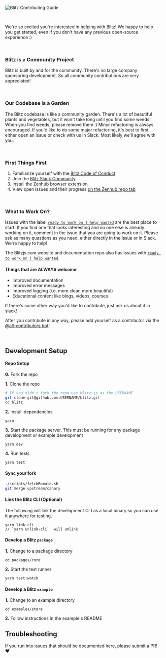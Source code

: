 ![Blitz Contributing Guide](https://files-m3haypbo7.now.sh/contributing.png)

<br>

We're so excited you're interested in helping with Blitz! We happy to help you get started, even if you don't have any previous open-source experience :)

<br>

### Blitz is a Community Project

Blitz is built by and for the community. There's no large company sponsoring development. So all community contributions are very appreciated!

<br>

### Our Codebase is a Garden

The Blitz codebase is like a community garden. There's a lot of beautiful plants and vegetables, but it won't take long until you find some weeds! When you find weeds, please remove them :) Minor refactoring is always encouraged. If you'd like to do some major refactoring, it's best to first either open an issue or check with us in Slack. Most likely we'll agree with you.

<br>

### First Things First

1. Familiarize yourself with the [Blitz Code of Conduct](https://github.com/blitz-js/blitz/blob/canary/CODE_OF_CONDUCT.md)
2. Join the [Blitz Slack Community](https://slack.blitzjs.com)
3. Install the [Zenhub browser extension](https://www.zenhub.com/extension)
4. View open issues and their progress [on the Zenhub repo tab](https://github.com/blitz-js/blitz#zenhub)

<br>

### What to Work On?

Issues with the label [`ready to work on | help wanted`](https://github.com/blitz-js/blitz/issues?q=is%3Aissue+is%3Aopen+sort%3Aupdated-desc+label%3A%22ready+to+work+on+%7C+help+wanted%22) are the best place to start. If you find one that looks interesting and no one else is already working on it, comment in the issue that you are going to work on it. Please ask as many questions as you need, either directly in the issue or in Slack. We're happy to help!

The Blitzjs.com website and documentation repo also has issues with [`ready to work on | help wanted`](https://github.com/blitz-js/blitzjs.com/issues?q=is%3Aissue+is%3Aopen+sort%3Aupdated-desc+label%3A%22ready+to+work+on+%7C+help+wanted%22).

#### Things that are ALWAYS welcome

- Improved documentation
- Improved error messages
- Improved logging (i.e. more clear, more beautiful)
- Educational content like blogs, videos, courses

If there's some other way you'd like to contribute, just ask us about it in slack!

After you contribute in any way, please add yourself as a contributor via the [@all-contributors bot](https://allcontributors.org/docs/en/bot/usage)!

<br>

## Development Setup

#### Repo Setup

**0.** Fork the repo

**1.** Clone the repo

```sh
# If you didn't fork the repo use blitz-js as the USERNAME
git clone git@github.com:USERNAME/blitz.git
cd blitz
```

**2.** Install dependencies

```
yarn
```

**3.** Start the package server. This must be running for any package development or example development

```
yarn dev
```

**4.** Run tests

```
yarn test
```

#### Sync your fork

```sh
./scripts/fetchRemote.sh
git merge upstream/canary
```

#### Link the Blitz CLI (Optional)

The following will link the development CLI as a local binary so you can use it anywhere for testing.

```
yarn link-cli
// `yarn unlink-cli`  will unlink
```

#### Develop a Blitz `package`

**1.** Change to a package directory

```
cd packages/core
```

**2.** Start the test runner

```
yarn test:watch
```

#### Develop a Blitz `example`

**1.** Change to an example directory

```
cd examples/store
```

**2.** Follow instructions in the example's README

## Troubleshooting

If you run into issues that should be documented here, please submit a PR! ❤️
